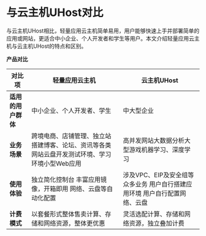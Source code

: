 # 与云主机UHost对比

与云主机UHost相比，轻量应用云主机简单易用，用户能够快速上手并部署简单的应用或网站，更适合中小企业、个人开发者和学生等用户。本文介绍轻量应用云主机与云主机UHost的特点和区别。

**产品对比**

| **对比项**     | **轻量应用云主机**                                           | **云主机UHost**                                              |
| -------------- | ------------------------------------------------------------ | ------------------------------------------------------------ |
| **适用的用户群体** | 中小企业、个人开发者、学生                                   | 中大型企业                                                   |
| **业务场景**       | 跨境电商、店铺管理、独立站搭建博客、论坛、资讯等各类网站云盘开发测试环境、学习环境小型Web应用 | 高并发网站大数据分析大型游戏机器学习、深度学习               |
| **使用体验**      | 独立简化控制台 丰富应用镜像，开箱即用 网络、云盘等自动化配置 | 涉及VPC、EIP及安全组等众多业务 用户自行搭建应用环境 用户自行配置网络、云盘 |
| **计费模式**      | 以套餐形式整体售卖计算、存储和网络资源，整体更优惠           | 灵活选配计算、存储和网络资源，独立叠加计费                   |
